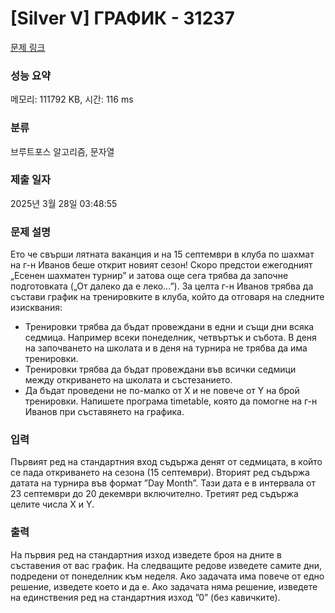 # [Silver V] ГРАФИК - 31237 

[문제 링크](https://www.acmicpc.net/problem/31237) 

### 성능 요약

메모리: 111792 KB, 시간: 116 ms

### 분류

브루트포스 알고리즘, 문자열

### 제출 일자

2025년 3월 28일 03:48:55

### 문제 설명

<p>Ето че свърши лятната ваканция и на 15 септември в клуба по шахмат на г-н Иванов беше открит новият сезон! Скоро предстои ежегодният „Есенен шахматен турнир” и затова още сега трябва да започне подготовката („От далеко да е леко...”). За целта г-н Иванов трябва да състави график на тренировките в клуба, който да отговаря на следните изисквания:</p>

<ul>
	<li>Тренировки трябва да бъдат провеждани в едни и същи дни всяка седмица. Например всеки понеделник, четвъртък и събота. В деня на започването на школата и в деня на турнира не трябва да има тренировки.</li>
	<li>Тренировки трябва да бъдат провеждани във всички седмици между откриването на школата и състезанието.</li>
	<li>Да бъдат проведени не по-малко от Х и не повече от Y на брой тренировки. Напишете програма timetable, която да помогне на г-н Иванов при съставянето на графика.</li>
</ul>

### 입력 

 <p>Първият ред на стандартния вход съдържа денят от седмицата, в който се пада откриването на сезона (15 септември). Вторият ред съдържа датата на турнира във формат ”Day Month”. Тази дата е в интервала от 23 септември до 20 декември включително. Третият ред съдържа целите числа X и Y.</p>

### 출력 

 <p>На първия ред на стандартния изход изведете броя на дните в съставения от вас график. На следващите редове изведете самите дни, подредени от понеделник към неделя. Ако задачата има повече от едно решение, изведете което и да е. Ако задачата няма решение, изведете на единствения ред на стандартния изход ”0” (без кавичките).</p>

